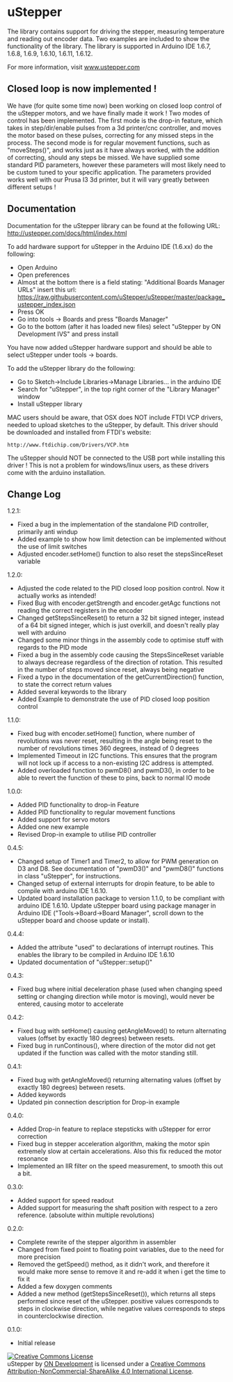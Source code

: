 # uStepper

The library contains support for driving the stepper, measuring temperature and reading out encoder data. Two examples are included to show the functionality of the library.
The library is supported in Arduino IDE 1.6.7, 1.6.8, 1.6.9, 1.6.10, 1.6.11, 1.6.12.

For more information, visit www.ustepper.com

## Closed loop is now implemented !
We have (for quite some time now) been working on closed loop control of the uStepper motors, and we have finally made it work ! Two modes of control has been implemented.
The first mode is the drop-in feature, which takes in step/dir/enable pulses from a 3d printer/cnc controller, and moves the motor based on these pulses, correcting for any missed steps in the process.
The second mode is for regular movement functions, such as "moveSteps()", and works just as it have always worked, with the addition of correcting, should any steps be missed.
We have supplied some standard PID parameters, however these parameters will most likely need to be custom tuned to your specific application. The parameters provided works well with our Prusa I3 3d printer, but it will vary greatly between different setups !

## Documentation
Documentation for the uStepper library can be found at the following URL:
http://ustepper.com/docs/html/index.html

To add hardware support for uStepper in the Arduino IDE (1.6.xx) do the following:
 - Open Arduino
 - Open preferences
 - Almost at the bottom there is a field stating: "Additional Boards Manager URLs" insert this url: https://raw.githubusercontent.com/uStepper/uStepper/master/package_ustepper_index.json
 - Press OK
 - Go into tools -> Boards and press "Boards Manager"
 - Go to the bottom (after it has loaded new files) select "uStepper by ON Development IVS" and press install

You have now added uStepper hardware support and should be able to select uStepper under tools -> boards.

To add the uStepper library do the following:
- Go to Sketch->Include Libraries->Manage Libraries... in the arduino IDE
- Search for "uStepper", in the top right corner of the "Library Manager" window
- Install uStepper library 
 
MAC users should be aware, that OSX does NOT include FTDI VCP drivers, needed to upload sketches to the uStepper, by default. This driver should be downloaded and installed from FTDI's website:
	
	http://www.ftdichip.com/Drivers/VCP.htm

The uStepper should NOT be connected to the USB port while installing this driver !
This is not a problem for windows/linux users, as these drivers come with the arduino installation.

## Change Log

1.2.1:
- Fixed a bug in the implementation of the standalone PID controller, primarily anti windup
- Added example to show how limit detection can be implemented without the use of limit switches
- Adjusted encoder.setHome() function to also reset the stepsSinceReset variable

1.2.0:

- Adjusted the code related to the PID closed loop position control. Now it actually works as intended!
- Fixed Bug with encoder.getStrength and encoder.getAgc functions not reading the correct registers in the encoder
- Changed getStepsSinceReset() to return a 32 bit signed integer, instead of a 64 bit signed integer, which is just overkill, and doesn't really play well with arduino
- Changed some minor things in the assembly code to optimise stuff with regards to the PID mode	
- Fixed a bug in the assembly code causing the StepsSinceReset variable to always decrease regardless of the direction of rotation. This resulted in the number of steps moved since reset, always being negative
- Fixed a typo in the documentation of the getCurrentDirection() function, to state the correct return values
- Added several keywords to the library
- Added Example to demonstrate the use of PID closed loop position control 

1.1.0:

- Fixed bug with encoder.setHome() function, where number of revolutions was never reset, resulting in the angle being reset to the number of revolutions times 360 degrees, instead of 0 degrees
- Implemented Timeout in I2C functions. This ensures that the program will not lock up if access to a non-existing I2C address is attempted.  
- Added overloaded function to pwmD8() and pwmD3(), in order to be able to revert the function of these to pins, back to normal IO mode

1.0.0:

- Added PID functionality to drop-in Feature
- Added PID functionality to regular movement functions
- Added support for servo motors
- Added one new example
- Revised Drop-in example to utilise PID controller

0.4.5:

- Changed setup of Timer1 and Timer2, to allow for PWM generation on D3 and D8. See documentation of "pwmD3()" and "pwmD8()" functions in class "uStepper", for instructions.
- Changed setup of external interrupts for dropin feature, to be able to compile with arduino IDE 1.6.10.
- Updated board installation package to version 1.1.0, to be compliant with arduino IDE 1.6.10. Update uStepper board using package manager in Arduino IDE ("Tools->Board->Board Manager", scroll down to the uStepper board and choose update or install).

0.4.4:

- Added the attribute "used" to declarations of interrupt routines. This enables the library to be compiled in Arduino IDE 1.6.10
- Updated documentation of "uStepper::setup()"

0.4.3:

- Fixed bug where initial deceleration phase (used when changing speed setting or changing direction while motor is moving), would never be entered, causing motor to accelerate

0.4.2:
- Fixed bug with setHome() causing getAngleMoved() to return alternating values (offset by exactly 180 degrees) between resets.
- Fixed bug in runContinous(), where direction of the motor did not get updated if the function was called with the motor standing still.

0.4.1:

- Fixed bug with getAngleMoved() returning alternating values (offset by exactly 180 degrees) between resets.
- Added keywords
- Updated pin connection description for Drop-in example 

0.4.0:

- Added Drop-in feature to replace stepsticks with uStepper for error correction
- Fixed bug in stepper acceleration algorithm, making the motor spin extremely slow at certain accelerations. Also this fix reduced the motor resonance
- Implemented an IIR filter on the speed measurement, to smooth this out a bit.

0.3.0:

- Added support for speed readout
- Added support for measuring the shaft position with respect to a zero reference. (absolute within multiple revolutions)

0.2.0:

- Complete rewrite of the stepper algorithm in assembler
- Changed from fixed point to floating point variables, due to the need for more precision
- Removed the getSpeed() method, as it didn't work, and therefore it would make more sense to remove it
  and re-add it when i get the time to fix it
- Added a few doxygen comments
- Added a new method (getStepsSinceReset()), which returns all steps performed since reset of the uStepper.
  positive values corresponds to steps in clockwise direction, while negative values corresponds to steps
  in counterclockwise direction.	

0.1.0:	

- Initial release

<a rel="license" href="http://creativecommons.org/licenses/by-nc-sa/4.0/"><img alt="Creative Commons License" style="border-width:0" src="https://i.creativecommons.org/l/by-nc-sa/4.0/88x31.png" /></a><br /><span xmlns:dct="http://purl.org/dc/terms/" property="dct:title">uStepper</span> by <a xmlns:cc="http://creativecommons.org/ns#" href="www.ustepper.com" property="cc:attributionName" rel="cc:attributionURL">ON Development</a> is licensed under a <a rel="license" href="http://creativecommons.org/licenses/by-nc-sa/4.0/">Creative Commons Attribution-NonCommercial-ShareAlike 4.0 International License</a>.
